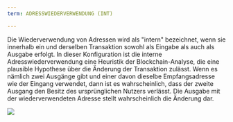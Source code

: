 ```yaml
---
term: ADRESSWIEDERVERWENDUNG (INT)

---
```

Die Wiederverwendung von Adressen wird als "intern" bezeichnet, wenn sie innerhalb ein und derselben Transaktion sowohl als Eingabe als auch als Ausgabe erfolgt. In dieser Konfiguration ist die interne Adresswiederverwendung eine Heuristik der Blockchain-Analyse, die eine plausible Hypothese über die Änderung der Transaktion zulässt. Wenn es nämlich zwei Ausgänge gibt und einer davon dieselbe Empfangsadresse wie der Eingang verwendet, dann ist es wahrscheinlich, dass der zweite Ausgang den Besitz des ursprünglichen Nutzers verlässt. Die Ausgabe mit der wiederverwendeten Adresse stellt wahrscheinlich die Änderung dar.

![](../../dictionnaire/assets/10.webp)